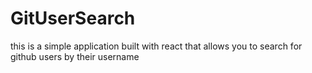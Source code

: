 # GitUserSearch
this is a simple application built with react that allows you to search for github users by their username
